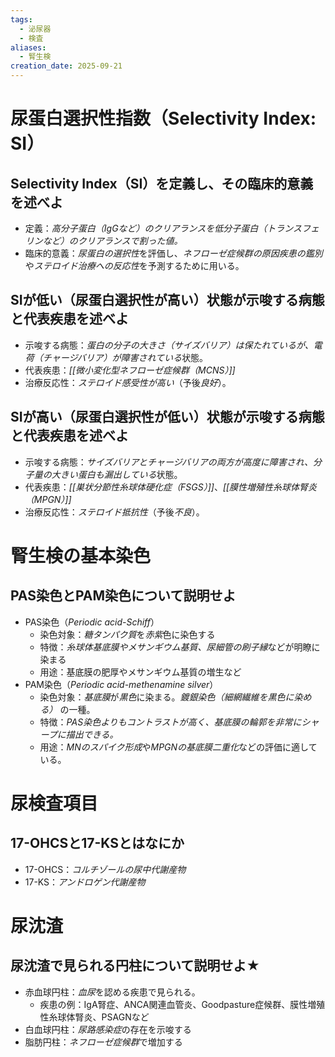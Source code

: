 ```yaml
---
tags:
  - 泌尿器
  - 検査
aliases:
  - 腎生検
creation_date: 2025-09-21
---
```

# 尿蛋白選択性指数（Selectivity Index: SI）
## Selectivity Index（SI）を定義し、その臨床的意義を述べよ
- 定義：*高分子蛋白（IgGなど）のクリアランスを低分子蛋白（トランスフェリンなど）のクリアランスで割った値。*
- 臨床的意義：*尿蛋白の選択性*を評価し、*ネフローゼ症候群の原因疾患の鑑別*や*ステロイド治療への反応性*を予測するために用いる。

## SIが低い（尿蛋白選択性が高い）状態が示唆する病態と代表疾患を述べよ
- 示唆する病態：*蛋白の分子の大きさ（サイズバリア）は保たれているが、電荷（チャージバリア）が障害されている*状態。
- 代表疾患：*[[微小変化型ネフローゼ症候群（MCNS）]]*
- 治療反応性：*ステロイド感受性が高い*（予後*良好*）。

## SIが高い（尿蛋白選択性が低い）状態が示唆する病態と代表疾患を述べよ
- 示唆する病態：*サイズバリアとチャージバリアの両方が高度に障害され、分子量の大きい蛋白も漏出している*状態。
- 代表疾患：*[[巣状分節性糸球体硬化症（FSGS）]]*、*[[膜性増殖性糸球体腎炎（MPGN）]]*
- 治療反応性：*ステロイド抵抗性*（予後*不良*）。

# 腎生検の基本染色
## PAS染色とPAM染色について説明せよ
- PAS染色（*Periodic acid-Schiff*）
	- 染色対象：*糖タンパク質*を*赤紫*色に染色する
	- 特徴：*糸球体基底膜やメサンギウム基質、尿細管の刷子縁*などが明瞭に染まる
	- 用途：基底膜の肥厚やメサンギウム基質の増生など
- PAM染色（*Periodic acid-methenamine silver*）
	- 染色対象：*基底膜*が*黒色*に染まる。*鍍銀染色（細網繊維を黒色に染める）* の一種。 
	- 特徴：*PAS染色よりもコントラストが高く、基底膜の輪郭を非常にシャープに描出できる。*
	- 用途：*MNのスパイク形成*や*MPGNの基底膜二重化*などの評価に適している。

# 尿検査項目
## 17-OHCSと17-KSとはなにか
- 17-OHCS：*コルチゾールの尿中代謝産物*
- 17-KS：*アンドロゲン代謝産物*

# 尿沈渣
## 尿沈渣で見られる円柱について説明せよ★
- 赤血球円柱：*血尿*を認める疾患で見られる。
	- 疾患の例：IgA腎症、ANCA関連血管炎、Goodpasture症候群、膜性増殖性糸球体腎炎、PSAGNなど
- 白血球円柱：*尿路感染症*の存在を示唆する
- 脂肪円柱：*ネフローゼ症候群*で増加する